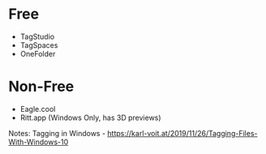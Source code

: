 # Free
- TagStudio
- TagSpaces
- OneFolder
# Non-Free
- Eagle.cool
- Ritt.app (Windows Only, has 3D previews)

Notes: Tagging in Windows - https://karl-voit.at/2019/11/26/Tagging-Files-With-Windows-10